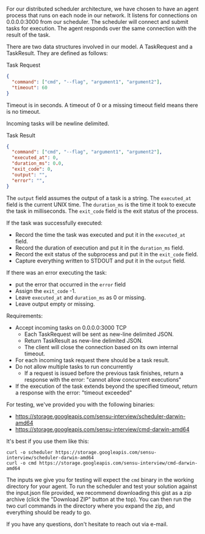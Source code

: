 For our distributed scheduler architecture, we have chosen to have an agent
process that runs on each node in our network. It listens for connections on
0.0.0.0:3000 from our scheduler. The scheduler will connect and submit tasks
for execution. The agent responds over the same connection with the result of
the task.

There are two data structures involved in our model. A TaskRequest and a
TaskResult. They are defined as follows:

Task Request

```json
{
  "command": ["cmd", "--flag", "argument1", "argument2"],
  "timeout": 60
}
```

Timeout is in seconds. A timeout of 0 or a missing timeout field means there
is no timeout.

Incoming tasks will be newline delimited.

Task Result

```json
{
  "command": ["cmd", "--flag", "argument1", "argument2"],
  "executed_at": 0,
  "duration_ms": 0.0,
  "exit_code": 0,
  "output": "",
  "error": "",
}
```

The `output` field assumes the output of a task is a string.
The `executed_at` field is the current UNIX time.
The `duration_ms` is the time it took to execute the task in milliseconds.
The `exit_code` field is the exit status of the process.

If the task was successfully executed:
  - Record the time the task was executed and put it in the `executed_at` field.
  - Record the duration of execution and put it in the `duration_ms` field.
  - Record the exit status of the subprocess and put it in the `exit_code` field.
  - Capture everything written to STDOUT and put it in the `output` field.

If there was an error executing the task:
 - put the error that occurred in the `error` field
 - Assign the `exit_code` -1.
 - Leave `executed_at` and `duration_ms` as 0 or missing.
 - Leave output empty or missing.

Requirements:

- Accept incoming tasks on 0.0.0.0:3000 TCP
  - Each TaskRequest will be sent as new-line delimited JSON.
  - Return TaskResult as new-line delimited JSON.
  - The client will close the connection based on its own internal timeout.
- For each incoming task request there should be a task result.
- Do not allow multiple tasks to run concurrently
  - If a request is issued before the previous task finishes, return a response
    with the error: "cannot allow concurrent executions"
- If the execution of the task extends beyond the specified timeout, return a
  response with the error: "timeout exceeded"
  
For testing, we've provided you with the following binaries:

* https://storage.googleapis.com/sensu-interview/scheduler-darwin-amd64 
* https://storage.googleapis.com/sensu-interview/cmd-darwin-amd64

It's best if you use them like this:

```
curl -o scheduler https://storage.googleapis.com/sensu-interview/scheduler-darwin-amd64 
curl -o cmd https://storage.googleapis.com/sensu-interview/cmd-darwin-amd64
```

The inputs we give you for testing will expect the `cmd` binary in the working directory for 
your agent. To run the scheduler and test your solution against the input.json file provided,
we recommend downloading this gist as a zip archive (click the "Download ZIP" button at the
top). You can then run the two curl commands in the directory where you expand the zip, and
everything should be ready to go.

If you have any questions, don't hesitate to reach out via e-mail.